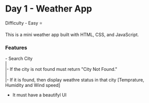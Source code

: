 <h1> Day 1 - Weather App</h1>

Difficulty - Easy :star:

This is a mini weather app built with HTML, CSS, and JavaScript. 

<h3>Features</h3>
 - Search City</br>
    |</br>
    |- If the city is not found must return "City Not Found."</br>
    |</br>
    |- If it is found, then display weathre status in that city [Temprature, Humidity and Wind speed]</br>

 - It must have a beautifyl UI

